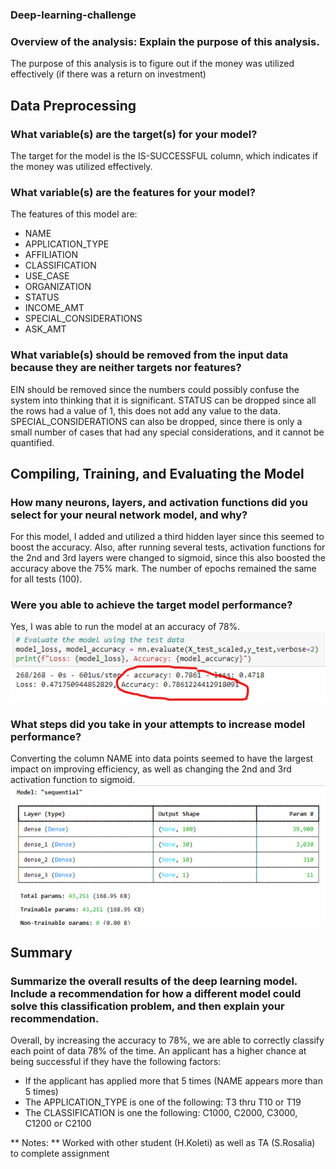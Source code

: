 ### Deep-learning-challenge

### Overview of the analysis: Explain the purpose of this analysis.

The purpose of this analysis is to figure out if the money was utilized effectively (if there was a return on investment)

## Data Preprocessing
### What variable(s) are the target(s) for your model?
The target for the model is the IS-SUCCESSFUL column, which indicates if the money was utilized effectively.

### What variable(s) are the features for your model?
The features of this model are:
-	NAME
-	APPLICATION_TYPE
-	AFFILIATION
-	CLASSIFICATION
-	USE_CASE
-	ORGANIZATION
-	STATUS
-	INCOME_AMT
-	SPECIAL_CONSIDERATIONS
-	ASK_AMT

### What variable(s) should be removed from the input data because they are neither targets nor features?
EIN should be removed since the numbers could possibly confuse the system into thinking that it is significant.
STATUS can be dropped since all the rows had a value of 1, this does not add any value to the data. 
SPECIAL_CONSIDERATIONS can also be dropped, since there is only a small number of cases that had any special considerations, and it cannot be quantified. 


## Compiling, Training, and Evaluating the Model
### How many neurons, layers, and activation functions did you select for your neural network model, and why?
For this model, I added and utilized a third hidden layer since this seemed to boost the accuracy. Also, after running several tests, activation functions for the 2nd and 3rd layers were changed to sigmoid, since this also boosted the accuracy above the 75% mark. The number of epochs remained the same for all tests (100).

### Were you able to achieve the target model performance?
Yes, I was able to run the model at an accuracy of 78%. 
 ![accuracy](https://github.com/petrick312/deep-learning-challenge/blob/main/img/accuracy.png?raw=true)

### What steps did you take in your attempts to increase model performance?
Converting the column NAME into data points seemed to have the largest impact on improving efficiency, as well as changing the 2nd and 3rd activation function to sigmoid. 
  ![accuracy](https://github.com/petrick312/deep-learning-challenge/blob/main/img/layers.png?raw=true)

## Summary 
### Summarize the overall results of the deep learning model. Include a recommendation for how a different model could solve this classification problem, and then explain your recommendation.
Overall, by increasing the accuracy to 78%, we are able to correctly classify each point of data 78% of the time. An applicant has a higher chance at being successful if they have the following factors:
-	If the applicant has applied more that 5 times (NAME appears more than 5 times)
-	The APPLICATION_TYPE is one of the following: T3 thru T10 or T19
-	The CLASSIFICATION is one the following: C1000, C2000, C3000, C1200 or C2100


** Notes: **
Worked with other student (H.Koleti) as well as TA (S.Rosalia) to complete assignment 